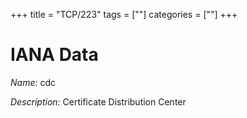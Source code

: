 +++
title = "TCP/223"
tags = [""]
categories = [""]
+++

# IANA Data

_Name:_ cdc

_Description:_ Certificate Distribution Center

